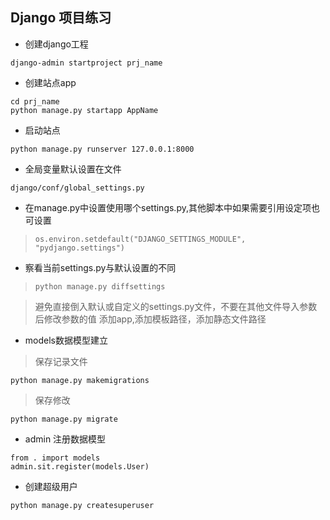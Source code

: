 ## Django 项目练习 ##
- 创建django工程

` django-admin startproject prj_name `

- 创建站点app

```
cd prj_name
python manage.py startapp AppName
```

- 启动站点

` python manage.py runserver 127.0.0.1:8000 `

- 全局变量默认设置在文件

` django/conf/global_settings.py `

  * 在manage.py中设置使用哪个settings.py,其他脚本中如果需要引用设定项也可设置

  > ` os.environ.setdefault("DJANGO_SETTINGS_MODULE", "pydjango.settings") `

  * 察看当前settings.py与默认设置的不同

  > ` python manage.py diffsettings `

> 避免直接倒入默认或自定义的settings.py文件，不要在其他文件导入参数后修改参数的值
> 添加app,添加模板路径，添加静态文件路径

- models数据模型建立
> 保存记录文件

` python manage.py makemigrations `

> 保存修改

` python manage.py migrate `

- admin 注册数据模型

```
from . import models
admin.sit.register(models.User)
```

- 创建超级用户

` python manage.py createsuperuser `
